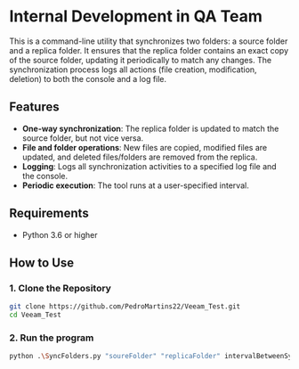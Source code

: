 # Internal Development in QA Team

This is a command-line utility that synchronizes two folders: a source folder and a replica folder. It ensures that the replica folder contains an exact copy of the source folder, updating it periodically to match any changes. The synchronization process logs all actions (file creation, modification, deletion) to both the console and a log file.

## Features
- **One-way synchronization**: The replica folder is updated to match the source folder, but not vice versa.
- **File and folder operations**: New files are copied, modified files are updated, and deleted files/folders are removed from the replica.
- **Logging**: Logs all synchronization activities to a specified log file and the console.
- **Periodic execution**: The tool runs at a user-specified interval.

## Requirements
- Python 3.6 or higher

## How to Use

### 1. Clone the Repository
```bash
git clone https://github.com/PedroMartins22/Veeam_Test.git
cd Veeam_Test
```

### 2. Run the program
```bash
python .\SyncFolders.py "soureFolder" "replicaFolder" intervalBetweenSyncs(in secs) "pathOfLogFile"
```
